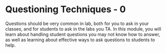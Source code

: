 # Questioning Techniques - 0

<link rel="stylesheet" href="https://instructure-uploads.s3.us-east-1.amazonaws.com/account_12150000000000001/attachments/6025727/mobile%20app.css"><p>Questions should be very common in lab, both for you to ask in your classes, and for students to ask in the labs you TA. In this module, you will learn about handling student questions you may not know how to answer, as well as learning about effective ways to ask questions to students to help.&nbsp;</p>